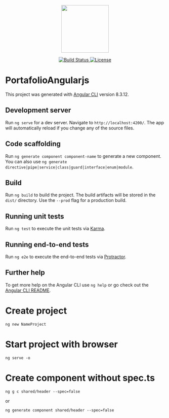 <p align="center">
    <img src="https://avatars0.githubusercontent.com/u/139426?s=200&v=4" width="150">
</p>

<p align="center">
    <a href="https://travis-ci.org/laravel/framework">
        <img src="https://travis-ci.org/laravel/framework.svg" alt="Build Status">
    </a>
    <a href="https://packagist.org/packages/laravel/framework">
        <img src="https://poser.pugx.org/laravel/framework/license.svg" alt="License">
    </a>
</p>


# PortafolioAngularjs

This project was generated with [Angular CLI](https://github.com/angular/angular-cli) version 8.3.12.

## Development server

Run `ng serve` for a dev server. Navigate to `http://localhost:4200/`. The app will automatically reload if you change any of the source files.

## Code scaffolding

Run `ng generate component component-name` to generate a new component. You can also use `ng generate directive|pipe|service|class|guard|interface|enum|module`.

## Build

Run `ng build` to build the project. The build artifacts will be stored in the `dist/` directory. Use the `--prod` flag for a production build.

## Running unit tests

Run `ng test` to execute the unit tests via [Karma](https://karma-runner.github.io).

## Running end-to-end tests

Run `ng e2e` to execute the end-to-end tests via [Protractor](http://www.protractortest.org/).

## Further help

To get more help on the Angular CLI use `ng help` or go check out the [Angular CLI README](https://github.com/angular/angular-cli/blob/master/README.md).


# Create project
```
ng new NameProject
```

# Start project with browser
```
ng serve -o
```

# Create component without spec.ts
```
ng g c shared/header --spec=false
```
or

```
ng generate component shared/header --spec=false
```
